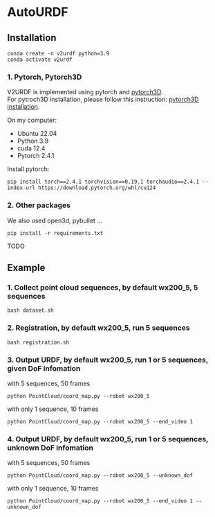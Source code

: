# AutoURDF

## Installation
```
conda create -n v2urdf python=3.9
conda activate v2urdf
```
### 1. Pytorch, Pytorch3D
V2URDF is implemented using pytorch and [pytorch3D](https://github.com/facebookresearch/pytorch3d/tree/main).\
For pytroch3D installation, please follow this instruction: [pytorch3D installation](https://github.com/facebookresearch/pytorch3d/blob/main/INSTALL.md).

On my computer:
* Ubuntu 22.04
* Python 3.9
* cuda 12.4
* Pytorch 2.4.1

Install pytorch:

```
pip install torch==2.4.1 torchvision==0.19.1 torchaudio==2.4.1 --index-url https://download.pytorch.org/whl/cu124
```
### 2. Other packages
We also used open3d, pybullet ...
```
pip install -r requirements.txt
```
TODO

## Example
### 1. Collect point cloud sequences, by default wx200_5, 5 sequences
```
bash dataset.sh
```

### 2. Registration, by default wx200_5, run 5 sequences
```
bash registration.sh
```

### 3. Output URDF, by default wx200_5, run 1 or 5 sequences, given DoF infomation
with 5 sequences, 50 frames
```
python PointCloud/coord_map.py --robot wx200_5
```
with only 1 sequence, 10 frames
```
python PointCloud/coord_map.py --robot wx200_5 --end_video 1
```

### 4. Output URDF, by default wx200_5, run 1 or 5 sequences, unknown DoF infomation
with 5 sequences, 50 frames
```
python PointCloud/coord_map.py --robot wx200_5 --unknown_dof
```
with only 1 sequence, 10 frames
```
python PointCloud/coord_map.py --robot wx200_5 --end_video 1 --unknown_dof
```
